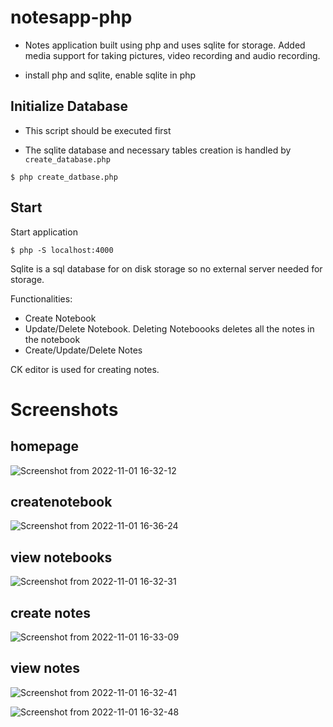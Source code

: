 # notesapp-php

- Notes application built using php and uses sqlite for storage. Added media support for taking pictures, video recording and audio recording. 

- install php and sqlite, enable sqlite in php

## Initialize Database

- This script should be executed first

- The sqlite database and necessary tables creation is handled by `create_database.php`

```
$ php create_datbase.php

```


## Start
Start application

``` 
$ php -S localhost:4000
```

Sqlite is a sql database for on disk storage so no external server needed for storage.

Functionalities:
<ul>
<li> Create Notebook </li>
<li> Update/Delete Notebook. Deleting Noteboooks deletes all the notes in the notebook </li>
<li> Create/Update/Delete Notes </li>
</ul>

CK editor is used for creating notes.




# Screenshots
  
 ## homepage
 
 ![Screenshot from 2022-11-01 16-32-12](https://user-images.githubusercontent.com/59218902/199220835-0f26ba55-019a-426d-ac12-4dfa73b43e89.png)

  
 
  
  ## createnotebook 
    
   ![Screenshot from 2022-11-01 16-36-24](https://user-images.githubusercontent.com/59218902/199220530-242acb57-0c66-4a8c-bf00-1e5274fa94bd.png)

  ## view notebooks
   ![Screenshot from 2022-11-01 16-32-31](https://user-images.githubusercontent.com/59218902/199219856-1af07535-4874-4380-bfef-5d6a1880e47e.png)

  ## create notes
   ![Screenshot from 2022-11-01 16-33-09](https://user-images.githubusercontent.com/59218902/199219973-a082103b-e5dd-4f06-ab40-8b6721e6c35b.png)


  ## view notes
  ![Screenshot from 2022-11-01 16-32-41](https://user-images.githubusercontent.com/59218902/199220173-84fb0bb7-1f80-4b21-8ce7-f3b8a4437833.png)

  
  ![Screenshot from 2022-11-01 16-32-48](https://user-images.githubusercontent.com/59218902/199220224-2fb80514-e6cb-49c1-bde4-86f35816f394.png)




    
